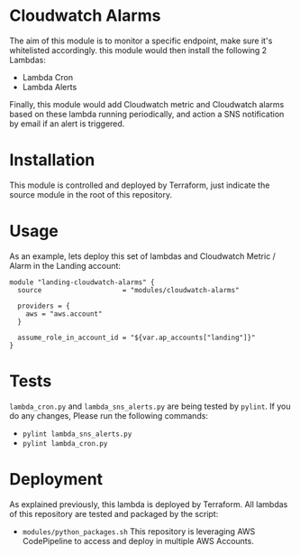# Cloudwatch Alarms

The aim of this module is to monitor a specific endpoint, make sure it's whitelisted accordingly. this module would then install the following 2 Lambdas:
- Lambda Cron
- Lambda Alerts

Finally, this module would add Cloudwatch metric and Cloudwatch alarms based on these lambda running periodically, and action a SNS notification by email if an alert is triggered.

# Installation

This module is controlled and deployed by Terraform, just indicate the source module in the root of this repository.

# Usage

As an example, lets deploy this set of lambdas and Cloudwatch Metric / Alarm in the Landing account:

```hcl
module "landing-cloudwatch-alarms" {
  source                    = "modules/cloudwatch-alarms"

  providers = {
    aws = "aws.account"
  }
  
  assume_role_in_account_id = "${var.ap_accounts["landing"]}"
}
```

# Tests

`lambda_cron.py` and `lambda_sns_alerts.py` are being tested by `pylint`. If you do any changes, Please run the following commands:
- `pylint lambda_sns_alerts.py`
- `pylint lambda_cron.py`

# Deployment

As explained previously, this lambda is deployed by Terraform. All lambdas of this repository are tested and packaged by the script:
- `modules/python_packages.sh`
This repository is leveraging AWS CodePipeline to access and deploy in multiple AWS Accounts.
